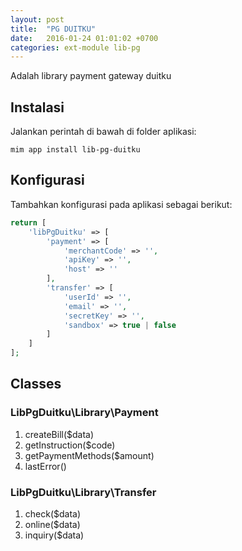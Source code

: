 ```yaml
---
layout: post
title:  "PG DUITKU"
date:   2016-01-24 01:01:02 +0700
categories: ext-module lib-pg
---
```


Adalah library payment gateway duitku

## Instalasi

Jalankan perintah di bawah di folder aplikasi:

```
mim app install lib-pg-duitku
```

## Konfigurasi

Tambahkan konfigurasi pada aplikasi sebagai berikut:

```php
return [
    'libPgDuitku' => [
        'payment' => [
            'merchantCode' => '',
            'apiKey' => '',
            'host' => ''
        ],
        'transfer' => [
            'userId' => '',
            'email' => '',
            'secretKey' => '',
            'sandbox' => true | false
        ]
    ]
];
```

## Classes

### LibPgDuitku\Library\Payment

1. createBill($data)
1. getInstruction($code)
1. getPaymentMethods($amount)
1. lastError()

### LibPgDuitku\Library\Transfer

1. check($data)
1. online($data)
1. inquiry($data)
